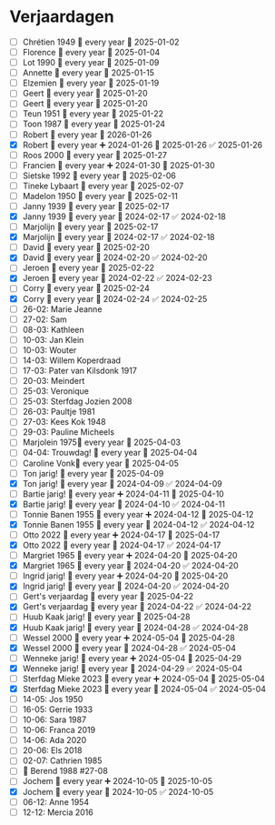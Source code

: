 # Verjaardagen

- [ ] Chrétien 1949 🔁 every year 📅 2025-01-02
- [ ] Florence 🔁 every year 📅 2025-01-04
- [ ] Lot 1990 🔁 every year 📅 2025-01-09
- [ ] Annette 🔁 every year 📅 2025-01-15
- [ ] Elzemien 🔁 every year 📅 2025-01-19
- [ ] Geert 🔁 every year 📅 2025-01-20
- [ ] Geert 🔁 every year 📅 2025-01-20
- [ ] Teun 1951 🔁 every year 📅 2025-01-22
- [ ] Toon 1987 🔁 every year 📅 2025-01-24
- [ ] Robert 🔁 every year 📅 2026-01-26
- [x] Robert 🔁 every year ➕ 2024-01-26 📅 2025-01-26 ✅ 2025-01-26
- [ ] Roos 2000 🔁 every year 📅 2025-01-27
- [ ] Francien 🔁 every year ➕ 2024-01-30 📅 2025-01-30
- [ ] Sietske 1992 🔁 every year 📅 2025-02-06
- [ ] Tineke Lybaart 🔁 every year 📅 2025-02-07
- [ ] Madelon 1950 🔁 every year 📅 2025-02-11
- [ ] Janny 1939 🔁 every year 📅 2025-02-17
- [x] Janny 1939 🔁 every year 📅 2024-02-17 ✅ 2024-02-18
- [ ] Marjolijn 🔁 every year 📅 2025-02-17
- [x] Marjolijn 🔁 every year 📅 2024-02-17 ✅ 2024-02-18
- [ ] David 🔁 every year 📅 2025-02-20
- [x] David 🔁 every year 📅 2024-02-20 ✅ 2024-02-20
- [ ] Jeroen 🔁 every year 📅 2025-02-22
- [x] Jeroen 🔁 every year 📅 2024-02-22 ✅ 2024-02-23
- [ ] Corry 🔁 every year 📅 2025-02-24
- [x] Corry 🔁 every year 📅 2024-02-24 ✅ 2024-02-25
- [ ] 26-02: Marie Jeanne 
- [ ] 27-02: Sam
- [ ] 08-03: Kathleen 
- [ ] 10-03: Jan Klein
- [ ] 10-03: Wouter
- [ ] 14-03: Willem Koperdraad 
- [ ] 17-03: Pater van Kilsdonk 1917
- [ ] 20-03: Meindert
- [ ] 25-03: Veronique
- [ ] 25-03: Sterfdag Jozien 2008
- [ ] 26-03: Paultje 1981
- [ ] 27-03: Kees Kok 1948
- [ ] 29-03: Pauline Micheels
- [ ] Marjolein 1975🔁 every year 📅 2025-04-03
- [ ] 04-04: Trouwdag! 🔁 every year 📅 2025-04-04
- [ ] Caroline Vonk🔁 every year 📅 2025-04-05
- [ ] Ton jarig! 🔁 every year 📅 2025-04-09
- [x] Ton jarig! 🔁 every year 📅 2024-04-09 ✅ 2024-04-09
- [ ] Bartie jarig! 🔁 every year ➕ 2024-04-11 📅 2025-04-10
- [x] Bartie jarig! 🔁 every year 📅 2024-04-10 ✅ 2024-04-11
- [ ] Tonnie Banen 1955 🔁 every year ➕ 2024-04-12 📅 2025-04-12
- [x] Tonnie Banen 1955 🔁 every year 📅 2024-04-12 ✅ 2024-04-12
- [ ] Otto 2022 🔁 every year ➕ 2024-04-17 📅 2025-04-17
- [x] Otto 2022 🔁 every year 📅 2024-04-17 ✅ 2024-04-17
- [ ] Margriet 1965 🔁 every year ➕ 2024-04-20 📅 2025-04-20
- [x] Margriet 1965 🔁 every year 📅 2024-04-20 ✅ 2024-04-20
- [ ] Ingrid jarig! 🔁 every year ➕ 2024-04-20 📅 2025-04-20
- [x] Ingrid jarig! 🔁 every year 📅 2024-04-20 ✅ 2024-04-20
- [ ] Gert's verjaardag 🔁 every year 📅 2025-04-22
- [x] Gert's verjaardag 🔁 every year 📅 2024-04-22 ✅ 2024-04-22
- [ ] Huub Kaak jarig! 🔁 every year 📅 2025-04-28
- [x] Huub Kaak jarig! 🔁 every year 📅 2024-04-28 ✅ 2024-04-28
- [ ] Wessel 2000 🔁 every year ➕ 2024-05-04 📅 2025-04-28
- [x] Wessel 2000 🔁 every year 📅 2024-04-28 ✅ 2024-05-04
- [ ] Wenneke jarig! 🔁 every year ➕ 2024-05-04 📅 2025-04-29
- [x] Wenneke jarig! 🔁 every year 📅 2024-04-29 ✅ 2024-05-04
- [ ] Sterfdag Mieke 2023 🔁 every year ➕ 2024-05-04 📅 2025-05-04
- [x] Sterfdag Mieke 2023 🔁 every year 📅 2024-05-04 ✅ 2024-05-04
- [ ] 14-05: Jos 1950
- [ ] 16-05: Gerrie 1933
- [ ] 10-06: Sara 1987
- [ ] 10-06: Franca 2019
- [ ] 14-06: Ada 2020
- [ ] 20-06: Els 2018
- [ ] 02-07: Cathrien 1985
- [ ] 🎂 Berend 1988 #27-08
- [ ] Jochem 🔁 every year ➕ 2024-10-05 📅 2025-10-05
- [x] Jochem 🔁 every year 📅 2024-10-05 ✅ 2024-10-05
- [ ] 06-12: Anne 1954
- [ ] 12-12: Mercia 2016
